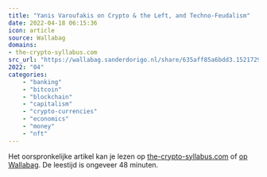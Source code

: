 ```yaml
---
title: "Yanis Varoufakis on Crypto & the Left, and Techno-Feudalism"
date: 2022-04-18 06:15:36
icon: article
source: Wallabag
domains:
- the-crypto-syllabus.com
src_url: "https://wallabag.sanderdorigo.nl/share/635aff85a6bdd3.15217299"
2022: "04"
categories:
    - "banking"
    - "bitcoin"
    - "blockchain"
    - "capitalism"
    - "crypto-currencies"
    - "economics"
    - "money"
    - "nft"
---
```

Het oorspronkelijke artikel kan je lezen op [the-crypto-syllabus.com](https://the-crypto-syllabus.com/yanis-varoufakis-on-techno-feudalism/) of [op Wallabag](https://wallabag.sanderdorigo.nl/share/635aff85a6bdd3.15217299). De leestijd is ongeveer 48 minuten.
